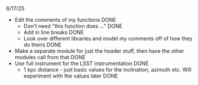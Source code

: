 6/17/25
- Edit the comments of my functions DONE
    - Don't need "this function does ..." DONE
    - Add in line breaks DONE
    - Look over different libraries and model my comments off of how they do theirs DONE
- Make a separate module for just the header stuff, then have the other modules call from that DONE
- Use full instrument for the LSST instrumentation DONE
    - 1 kpc distance - just basic values for the inclination, azimuth etc. Will experiment with the values later DONE
 


